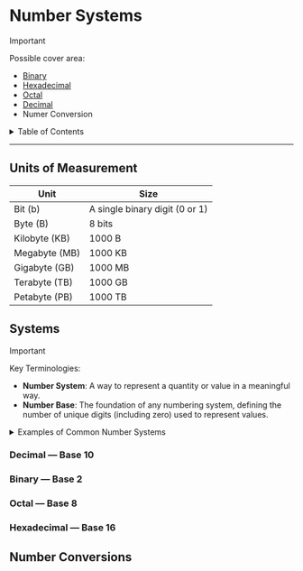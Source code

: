 # Number Systems

> [!IMPORTANT]
> Possible cover area:
> - [Binary](#binary--base-2)
> - [Hexadecimal](#hexadecimal--base-16)
> - [Octal](#octal--base-8)
> - [Decimal](#decimal--base-10)
> - Numer Conversion

<details>

<summary>Table of Contents</summary>

1. [Units of Measurement](#units-of-measurement)
2. [Number Systems](#systems)
3. [Number Conversions](#number-conversions)

</details>

***

## Units of Measurement

| Unit | Size |
| ---- | ---- |
| Bit (b) | A single binary digit (0 or 1) |
| Byte (B) | 8 bits |
| Kilobyte (KB) | 1000 B |
| Megabyte (MB) | 1000 KB |
| Gigabyte (GB) | 1000 MB |
| Terabyte (TB) | 1000 GB |
| Petabyte (PB) | 1000 TB |

## Systems

> [!IMPORTANT]
> Key Terminologies:
> - **Number System**: A way to represent a quantity or value in a meaningful way.
> - **Number Base**: The foundation of any numbering system, defining the number of unique digits (including zero) used to represent values.

<details>

<summary>Examples of Common Number Systems</summary>

- **Time**: 60 seconds = 1 minute, 60 minutes = 1 hour.
- **Currency**: Pounds and pence, cents and dollars.
- **Percentage**: Used to represent a portion of a whole.
- **Roman Numerals**: Clocks, book chapters, events, etc.
- **Scientific Notation**: Used the mantissa and exponent to represent very larage or very small numbers. 

</details>

### Decimal — Base 10

### Binary — Base 2

### Octal — Base 8

### Hexadecimal — Base 16

## Number Conversions